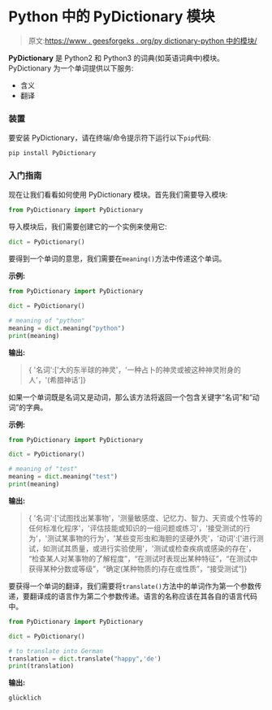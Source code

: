 # Python 中的 PyDictionary 模块

> 原文:[https://www . geesforgeks . org/py dictionary-python 中的模块/](https://www.geeksforgeeks.org/pydictionary-module-in-python/)

**PyDictionary** 是 Python2 和 Python3 的词典(如英语词典中)模块。PyDictionary 为一个单词提供以下服务:

*   含义
*   翻译

### 装置

要安装 PyDictionary，请在终端/命令提示符下运行以下`pip`代码:

```py
pip install PyDictionary
```

### 入门指南

现在让我们看看如何使用 PyDictionary 模块。首先我们需要导入模块:

```py
from PyDictionary import PyDictionary

```

导入模块后，我们需要创建它的一个实例来使用它:

```py
dict = PyDictionary()

```

要得到一个单词的意思，我们需要在`meaning()`方法中传递这个单词。

**示例:**

```py
from PyDictionary import PyDictionary

dict = PyDictionary()

# meaning of "python"
meaning = dict.meaning("python")
print(meaning)
```

**输出:**

> { '名词':['大的东半球的神灵'，'一种占卜的神灵或被这种神灵附身的人'，'(希腊神话']}

如果一个单词既是名词又是动词，那么该方法将返回一个包含关键字“名词”和“动词”的字典。

**示例:**

```py
from PyDictionary import PyDictionary

dict = PyDictionary()

# meaning of "test"
meaning = dict.meaning("test")
print(meaning)
```

**输出:**

> { '名词':['试图找出某事物'，'测量敏感度、记忆力、智力、天资或个性等的任何标准化程序'，'评估技能或知识的一组问题或练习'，'接受测试的行为'，'测试某事物的行为'，'某些变形虫和海胆的坚硬外壳'，'动词':['进行测试，如测试其质量，或进行实验使用'，'测试或检查疾病或感染的存在'， “检查某人对某事物的了解程度”，“在测试时表现出某种特征”，“在测试中获得某种分数或等级”，“确定(某种物质的)存在或性质”，“接受测试”]}

要获得一个单词的翻译，我们需要将`translate()`方法中的单词作为第一个参数传递，要翻译成的语言作为第二个参数传递。语言的名称应该在其各自的语言代码中。

```py
from PyDictionary import PyDictionary

dict = PyDictionary()

# to translate into German
translation = dict.translate("happy",'de')
print(translation)
```

**输出:**

```py
glücklich
```